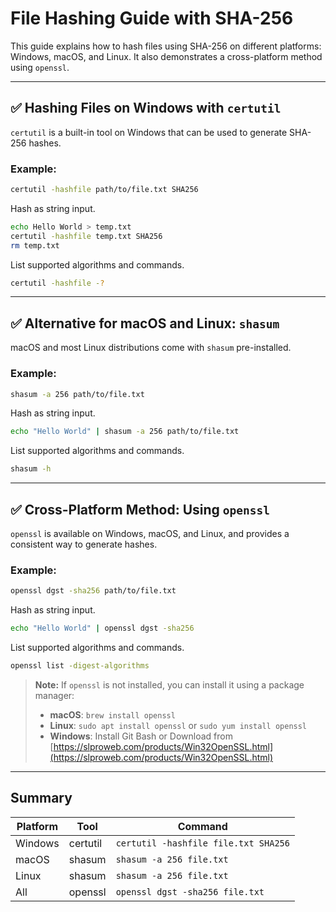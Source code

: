 # File Hashing Guide with  SHA-256

This guide explains how to hash files using SHA-256 on different platforms: Windows, macOS, and Linux. It also demonstrates a cross-platform method using `openssl`.

---

## ✅ Hashing Files on Windows with `certutil`

`certutil` is a built-in tool on Windows that can be used to generate SHA-256 hashes.

### Example:

```bash
certutil -hashfile path/to/file.txt SHA256
```

Hash as string input.
```bash
echo Hello World > temp.txt
certutil -hashfile temp.txt SHA256
rm temp.txt
```

List supported algorithms and commands.

```bash
certutil -hashfile -?
```

---

## ✅ Alternative for macOS and Linux: `shasum`

macOS and most Linux distributions come with `shasum` pre-installed.

### Example:

```bash
shasum -a 256 path/to/file.txt
```

Hash as string input.
```bash
echo "Hello World" | shasum -a 256 path/to/file.txt
```

List supported algorithms and commands.

```bash
shasum -h
```

---

## ✅ Cross-Platform Method: Using `openssl`

`openssl` is available on Windows, macOS, and Linux, and provides a consistent way to generate hashes.

### Example:

```bash
openssl dgst -sha256 path/to/file.txt
```

Hash as string input.

```bash
echo "Hello World" | openssl dgst -sha256
```

List supported algorithms and commands.

```bash
openssl list -digest-algorithms
```

> **Note:** If `openssl` is not installed, you can install it using a package manager:
>
> - **macOS**: `brew install openssl`
> - **Linux**: `sudo apt install openssl` or `sudo yum install openssl`
> - **Windows**: Install Git Bash or Download from [https://slproweb.com/products/Win32OpenSSL.html](https://slproweb.com/products/Win32OpenSSL.html)

---

## Summary

| Platform | Tool     | Command                              |
| -------- | -------- | ------------------------------------ |
| Windows  | certutil | `certutil -hashfile file.txt SHA256` |
| macOS    | shasum   | `shasum -a 256 file.txt`             |
| Linux    | shasum   | `shasum -a 256 file.txt`             |
| All      | openssl  | `openssl dgst -sha256 file.txt`      |
